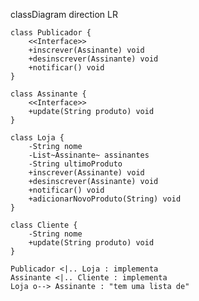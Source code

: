 classDiagram
    direction LR

    class Publicador {
        <<Interface>>
        +inscrever(Assinante) void
        +desinscrever(Assinante) void
        +notificar() void
    }

    class Assinante {
        <<Interface>>
        +update(String produto) void
    }

    class Loja {
        -String nome
        -List~Assinante~ assinantes
        -String ultimoProduto
        +inscrever(Assinante) void
        +desinscrever(Assinante) void
        +notificar() void
        +adicionarNovoProduto(String) void
    }

    class Cliente {
        -String nome
        +update(String produto) void
    }

    Publicador <|.. Loja : implementa
    Assinante <|.. Cliente : implementa
    Loja o--> Assinante : "tem uma lista de"